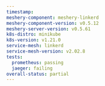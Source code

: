 ```yaml
---
timestamp:
meshery-component: meshery-linkerd
meshery-component-version: v0.5.12
meshery-server-version: v0.5.61
k8s-distro: minikube
k8s-version: v1.21.0
service-mesh: linkerd
service-mesh-version: v2.02.8
tests:
  prometheus: passing
  jaeger: failing
overall-status: partial
---
```

